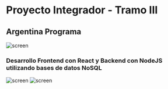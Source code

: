 # Proyecto Integrador - Tramo III
## Argentina Programa
![screen](https://encrypted-tbn0.gstatic.com/images?q=tbn:ANd9GcSfgyPR8nRn-NFuiKISdkttFjAML9v9X05xGV6hBxX4Ow&s)
### Desarrollo Frontend con React y Backend con NodeJS utilizando bases de datos NoSQL
![screen](https://brandslogos.com/wp-content/uploads/images/large/react-logo-1.png)
![screen](https://upload.wikimedia.org/wikipedia/commons/thumb/d/d9/Node.js_logo.svg/2560px-Node.js_logo.svg.png)
